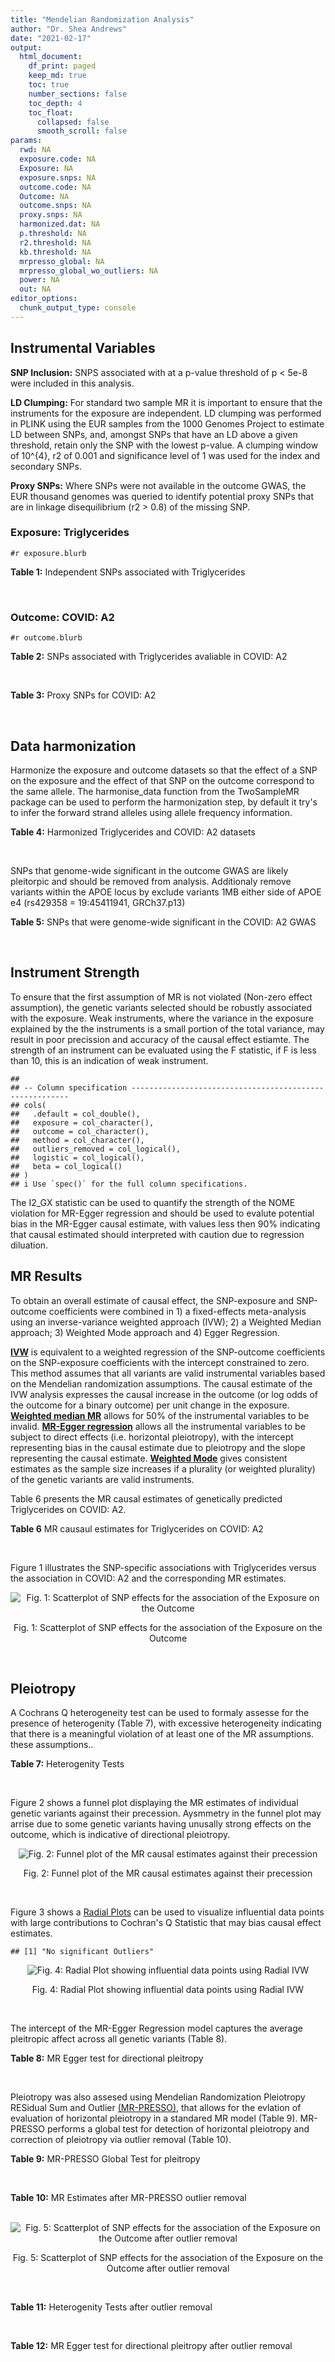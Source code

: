 ```yaml
---
title: "Mendelian Randomization Analysis"
author: "Dr. Shea Andrews"
date: "2021-02-17"
output:
  html_document:
    df_print: paged
    keep_md: true
    toc: true
    number_sections: false
    toc_depth: 4
    toc_float:
      collapsed: false
      smooth_scroll: false
params:
  rwd: NA
  exposure.code: NA
  Exposure: NA
  exposure.snps: NA
  outcome.code: NA
  Outcome: NA
  outcome.snps: NA
  proxy.snps: NA
  harmonized.dat: NA
  p.threshold: NA
  r2.threshold: NA
  kb.threshold: NA
  mrpresso_global: NA
  mrpresso_global_wo_outliers: NA
  power: NA
  out: NA
editor_options:
  chunk_output_type: console
---
```







## Instrumental Variables
**SNP Inclusion:** SNPS associated with at a p-value threshold of p < 5e-8 were included in this analysis.
<br>

**LD Clumping:** For standard two sample MR it is important to ensure that the instruments for the exposure are independent. LD clumping was performed in PLINK using the EUR samples from the 1000 Genomes Project to estimate LD between SNPs, and, amongst SNPs that have an LD above a given threshold, retain only the SNP with the lowest p-value. A clumping window of 10^{4}, r2 of 0.001 and significance level of 1 was used for the index and secondary SNPs.
<br>

**Proxy SNPs:** Where SNPs were not available in the outcome GWAS, the EUR thousand genomes was queried to identify potential proxy SNPs that are in linkage disequilibrium (r2 > 0.8) of the missing SNP.
<br>

### Exposure: Triglycerides
`#r exposure.blurb`
<br>

**Table 1:** Independent SNPs associated with Triglycerides
<div data-pagedtable="false">
  <script data-pagedtable-source type="application/json">
{"columns":[{"label":["SNP"],"name":[1],"type":["chr"],"align":["left"]},{"label":["CHROM"],"name":[2],"type":["dbl"],"align":["right"]},{"label":["POS"],"name":[3],"type":["dbl"],"align":["right"]},{"label":["REF"],"name":[4],"type":["chr"],"align":["left"]},{"label":["ALT"],"name":[5],"type":["chr"],"align":["left"]},{"label":["AF"],"name":[6],"type":["dbl"],"align":["right"]},{"label":["BETA"],"name":[7],"type":["dbl"],"align":["right"]},{"label":["SE"],"name":[8],"type":["dbl"],"align":["right"]},{"label":["Z"],"name":[9],"type":["dbl"],"align":["right"]},{"label":["P"],"name":[10],"type":["dbl"],"align":["right"]},{"label":["N"],"name":[11],"type":["dbl"],"align":["right"]},{"label":["TRAIT"],"name":[12],"type":["chr"],"align":["left"]}],"data":[{"1":"rs12748152","2":"1","3":"27138393","4":"C","5":"T","6":"0.0683714","7":"0.0372","8":"0.0059","9":"6.305085","10":"1.100e-09","11":"177761.5","12":"Triglycerides"},{"1":"rs17513135","2":"1","3":"40035686","4":"C","5":"T","6":"0.2500000","7":"0.0220","8":"0.0039","9":"5.641026","10":"1.633e-08","11":"174742.0","12":"Triglycerides"},{"1":"rs4587594","2":"1","3":"63133930","4":"G","5":"A","6":"0.3032340","7":"-0.0694","8":"0.0035","9":"-19.828600","10":"3.503e-82","11":"177772.0","12":"Triglycerides"},{"1":"rs1321257","2":"1","3":"230305312","4":"G","5":"A","6":"0.6400070","7":"-0.0402","8":"0.0034","9":"-11.823500","10":"5.986e-31","11":"177757.9","12":"Triglycerides"},{"1":"rs676210","2":"2","3":"21231524","4":"G","5":"A","6":"0.2314110","7":"-0.0733","8":"0.0039","9":"-18.794900","10":"3.284e-71","11":"177782.0","12":"Triglycerides"},{"1":"rs1260326","2":"2","3":"27730940","4":"T","5":"C","6":"0.6136610","7":"-0.1148","8":"0.0034","9":"-33.764700","10":"2.290e-239","11":"177765.0","12":"Triglycerides"},{"1":"rs13389219","2":"2","3":"165528876","4":"C","5":"T","6":"0.4034550","7":"-0.0271","8":"0.0034","9":"-7.970590","10":"2.598e-15","11":"177782.9","12":"Triglycerides"},{"1":"rs2972146","2":"2","3":"227100698","4":"G","5":"T","6":"0.6309740","7":"0.0281","8":"0.0034","9":"8.264706","10":"2.974e-15","11":"174703.9","12":"Triglycerides"},{"1":"rs10440120","2":"3","3":"12486964","4":"C","5":"A","6":"0.1655080","7":"-0.0306","8":"0.0044","9":"-6.954550","10":"5.343e-11","11":"174886.1","12":"Triglycerides"},{"1":"rs645040","2":"3","3":"135926622","4":"G","5":"T","6":"0.8208850","7":"0.0293","8":"0.0040","9":"7.325000","10":"1.830e-12","11":"177779.0","12":"Triglycerides"},{"1":"rs6831256","2":"4","3":"3473139","4":"A","5":"G","6":"0.3971880","7":"0.0258","8":"0.0035","9":"7.371429","10":"1.602e-12","11":"177494.9","12":"Triglycerides"},{"1":"rs442177","2":"4","3":"88030261","4":"G","5":"T","6":"0.5364790","7":"0.0309","8":"0.0033","9":"9.363636","10":"1.316e-18","11":"177798.0","12":"Triglycerides"},{"1":"rs9686661","2":"5","3":"55861786","4":"C","5":"T","6":"0.1487860","7":"0.0379","8":"0.0044","9":"8.613636","10":"2.541e-16","11":"177050.0","12":"Triglycerides"},{"1":"rs6882076","2":"5","3":"156390297","4":"T","5":"C","6":"0.6327160","7":"0.0286","8":"0.0035","9":"8.171429","10":"1.513e-15","11":"177778.0","12":"Triglycerides"},{"1":"rs2239520","2":"6","3":"31088922","4":"G","5":"A","6":"0.3906190","7":"-0.0236","8":"0.0037","9":"-6.378380","10":"4.144e-10","11":"151047.0","12":"Triglycerides"},{"1":"rs2247056","2":"6","3":"31265490","4":"T","5":"C","6":"0.7218780","7":"0.0378","8":"0.0039","9":"9.692308","10":"3.861e-21","11":"174062.0","12":"Triglycerides"},{"1":"rs998584","2":"6","3":"43757896","4":"C","5":"A","6":"0.4905450","7":"0.0293","8":"0.0037","9":"7.918919","10":"3.424e-15","11":"174573.0","12":"Triglycerides"},{"1":"rs719726","2":"6","3":"127414801","4":"C","5":"T","6":"0.5999630","7":"0.0199","8":"0.0035","9":"5.685714","10":"2.486e-08","11":"168319.0","12":"Triglycerides"},{"1":"rs634869","2":"6","3":"139831757","4":"T","5":"C","6":"0.5747460","7":"-0.0272","8":"0.0033","9":"-8.242420","10":"1.776e-14","11":"177755.0","12":"Triglycerides"},{"1":"rs2665357","2":"6","3":"160848167","4":"A","5":"C","6":"0.5193360","7":"0.0212","8":"0.0033","9":"6.424242","10":"8.327e-10","11":"172850.0","12":"Triglycerides"},{"1":"rs4719841","2":"7","3":"25997536","4":"A","5":"G","6":"0.4108890","7":"0.0232","8":"0.0034","9":"6.823529","10":"8.864e-11","11":"177774.9","12":"Triglycerides"},{"1":"rs11974409","2":"7","3":"72989390","4":"A","5":"G","6":"0.1816990","7":"-0.0899","8":"0.0042","9":"-21.404800","10":"1.360e-100","11":"177786.0","12":"Triglycerides"},{"1":"rs38855","2":"7","3":"116358044","4":"A","5":"G","6":"0.4712940","7":"-0.0187","8":"0.0033","9":"-5.666670","10":"2.109e-08","11":"177825.0","12":"Triglycerides"},{"1":"rs287621","2":"7","3":"130435181","4":"T","5":"C","6":"0.7140010","7":"-0.0222","8":"0.0037","9":"-6.000000","10":"7.671e-09","11":"177813.0","12":"Triglycerides"},{"1":"rs6995541","2":"8","3":"10671260","4":"A","5":"G","6":"0.2336240","7":"0.0265","8":"0.0037","9":"7.162162","10":"1.343e-12","11":"177486.0","12":"Triglycerides"},{"1":"rs12676857","2":"8","3":"18266572","4":"T","5":"C","6":"0.1436090","7":"0.0332","8":"0.0046","9":"7.217391","10":"7.291e-12","11":"177732.0","12":"Triglycerides"},{"1":"rs12678919","2":"8","3":"19844222","4":"A","5":"G","6":"0.0681239","7":"-0.1702","8":"0.0056","9":"-30.392900","10":"1.820e-199","11":"177749.9","12":"Triglycerides"},{"1":"rs4738684","2":"8","3":"59393273","4":"A","5":"G","6":"0.6075010","7":"-0.0205","8":"0.0035","9":"-5.857140","10":"8.819e-09","11":"177790.0","12":"Triglycerides"},{"1":"rs2954022","2":"8","3":"126482621","4":"C","5":"A","6":"0.5114630","7":"-0.0780","8":"0.0033","9":"-23.636400","10":"2.230e-113","11":"177750.0","12":"Triglycerides"},{"1":"rs1832007","2":"10","3":"5254847","4":"A","5":"G","6":"0.1247280","7":"-0.0327","8":"0.0047","9":"-6.957450","10":"1.718e-12","11":"177504.0","12":"Triglycerides"},{"1":"rs10761762","2":"10","3":"65184717","4":"T","5":"C","6":"0.4990900","7":"-0.0270","8":"0.0033","9":"-8.181820","10":"1.061e-17","11":"177823.0","12":"Triglycerides"},{"1":"rs2068888","2":"10","3":"94839642","4":"G","5":"A","6":"0.4735120","7":"-0.0241","8":"0.0034","9":"-7.088240","10":"1.682e-11","11":"177712.0","12":"Triglycerides"},{"1":"rs2250802","2":"10","3":"113921354","4":"G","5":"A","6":"0.7334790","7":"0.0230","8":"0.0037","9":"6.216216","10":"1.210e-10","11":"174733.9","12":"Triglycerides"},{"1":"rs10501321","2":"11","3":"47294626","4":"T","5":"C","6":"0.3212210","7":"-0.0216","8":"0.0035","9":"-6.171430","10":"1.412e-08","11":"177680.0","12":"Triglycerides"},{"1":"rs174535","2":"11","3":"61551356","4":"T","5":"C","6":"0.3609590","7":"0.0470","8":"0.0034","9":"13.823529","10":"1.733e-41","11":"177772.9","12":"Triglycerides"},{"1":"rs11820504","2":"11","3":"116529442","4":"T","5":"C","6":"0.1807930","7":"0.0604","8":"0.0044","9":"13.727273","10":"1.095e-39","11":"172813.0","12":"Triglycerides"},{"1":"rs10790162","2":"11","3":"116639104","4":"A","5":"G","6":"0.9306210","7":"-0.2305","8":"0.0065","9":"-35.461500","10":"1.100e-249","11":"177771.1","12":"Triglycerides"},{"1":"rs11613352","2":"12","3":"57792580","4":"C","5":"T","6":"0.2251730","7":"-0.0280","8":"0.0039","9":"-7.179490","10":"9.397e-14","11":"177799.0","12":"Triglycerides"},{"1":"rs11057408","2":"12","3":"124464836","4":"G","5":"T","6":"0.3253360","7":"-0.0258","8":"0.0035","9":"-7.371430","10":"2.049e-12","11":"174454.0","12":"Triglycerides"},{"1":"rs16948098","2":"15","3":"44219607","4":"G","5":"A","6":"0.0370102","7":"0.0800","8":"0.0089","9":"8.988764","10":"4.838e-17","11":"163328.2","12":"Triglycerides"},{"1":"rs2043085","2":"15","3":"58680954","4":"T","5":"C","6":"0.6610970","7":"-0.0327","8":"0.0034","9":"-9.617650","10":"7.809e-20","11":"176147.0","12":"Triglycerides"},{"1":"rs588136","2":"15","3":"58730498","4":"C","5":"T","6":"0.7867110","7":"-0.0495","8":"0.0041","9":"-12.073200","10":"3.365e-30","11":"176173.0","12":"Triglycerides"},{"1":"rs3198697","2":"16","3":"15129940","4":"C","5":"T","6":"0.3839030","7":"-0.0198","8":"0.0034","9":"-5.823530","10":"2.207e-08","11":"175934.1","12":"Triglycerides"},{"1":"rs749671","2":"16","3":"31088347","4":"G","5":"A","6":"0.3477070","7":"-0.0211","8":"0.0034","9":"-6.205880","10":"6.106e-10","11":"176205.1","12":"Triglycerides"},{"1":"rs1800775","2":"16","3":"56995236","4":"C","5":"A","6":"0.5121820","7":"-0.0396","8":"0.0035","9":"-11.314300","10":"1.332e-26","11":"172715.0","12":"Triglycerides"},{"1":"rs8077889","2":"17","3":"41878166","4":"A","5":"C","6":"0.1884530","7":"0.0252","8":"0.0042","9":"6.000000","10":"9.879e-09","11":"176194.0","12":"Triglycerides"},{"1":"rs7248104","2":"19","3":"7224431","4":"G","5":"A","6":"0.4124030","7":"-0.0222","8":"0.0034","9":"-6.529410","10":"5.045e-10","11":"176083.0","12":"Triglycerides"},{"1":"rs10401969","2":"19","3":"19407718","4":"T","5":"C","6":"0.0710134","7":"-0.1210","8":"0.0065","9":"-18.615400","10":"9.702e-70","11":"176172.7","12":"Triglycerides"},{"1":"rs731839","2":"19","3":"33899065","4":"G","5":"A","6":"0.6709000","7":"-0.0224","8":"0.0036","9":"-6.222220","10":"2.651e-09","11":"176161.1","12":"Triglycerides"},{"1":"rs439401","2":"19","3":"45414451","4":"T","5":"C","6":"0.6390100","7":"0.0659","8":"0.0038","9":"17.342105","10":"1.423e-66","11":"152584.0","12":"Triglycerides"},{"1":"rs3760627","2":"19","3":"45457180","4":"T","5":"C","6":"0.4941460","7":"0.0189","8":"0.0034","9":"5.558824","10":"5.293e-09","11":"176200.9","12":"Triglycerides"},{"1":"rs6029143","2":"20","3":"39118662","4":"C","5":"T","6":"0.0446137","7":"-0.0388","8":"0.0071","9":"-5.464790","10":"4.933e-08","11":"176256.9","12":"Triglycerides"},{"1":"rs4810479","2":"20","3":"44545048","4":"C","5":"T","6":"0.7471790","7":"-0.0474","8":"0.0038","9":"-12.473700","10":"2.067e-34","11":"176191.9","12":"Triglycerides"},{"1":"rs3761445","2":"22","3":"38595411","4":"G","5":"A","6":"0.6132420","7":"0.0232","8":"0.0034","9":"6.823529","10":"8.062e-12","11":"175846.1","12":"Triglycerides"}],"options":{"columns":{"min":{},"max":[10]},"rows":{"min":[10],"max":[10]},"pages":{}}}
  </script>
</div>
<br>

### Outcome: COVID: A2
`#r outcome.blurb`
<br>

**Table 2:** SNPs associated with Triglycerides avaliable in COVID: A2
<div data-pagedtable="false">
  <script data-pagedtable-source type="application/json">
{"columns":[{"label":["SNP"],"name":[1],"type":["chr"],"align":["left"]},{"label":["CHROM"],"name":[2],"type":["dbl"],"align":["right"]},{"label":["POS"],"name":[3],"type":["dbl"],"align":["right"]},{"label":["REF"],"name":[4],"type":["chr"],"align":["left"]},{"label":["ALT"],"name":[5],"type":["chr"],"align":["left"]},{"label":["AF"],"name":[6],"type":["dbl"],"align":["right"]},{"label":["BETA"],"name":[7],"type":["dbl"],"align":["right"]},{"label":["SE"],"name":[8],"type":["dbl"],"align":["right"]},{"label":["Z"],"name":[9],"type":["dbl"],"align":["right"]},{"label":["P"],"name":[10],"type":["dbl"],"align":["right"]},{"label":["N"],"name":[11],"type":["dbl"],"align":["right"]},{"label":["TRAIT"],"name":[12],"type":["chr"],"align":["left"]}],"data":[{"1":"rs12748152","2":"1","3":"27138393","4":"C","5":"T","6":"0.07753","7":"7.7597e-02","8":"0.046762","9":"1.6594029340","10":"0.097030","11":"1388342","12":"COVID_A2__EUR"},{"1":"rs17513135","2":"1","3":"40035686","4":"C","5":"T","6":"0.22760","7":"4.4605e-02","8":"0.029074","9":"1.5341886221","10":"0.125000","11":"1388342","12":"COVID_A2__EUR"},{"1":"rs4587594","2":"1","3":"63133930","4":"G","5":"A","6":"0.32200","7":"1.5672e-05","8":"0.026235","9":"0.0005973699","10":"0.999500","11":"1388342","12":"COVID_A2__EUR"},{"1":"rs1321257","2":"1","3":"230305312","4":"G","5":"A","6":"0.60140","7":"4.7186e-03","8":"0.024886","9":"0.1896086153","10":"0.849600","11":"1388342","12":"COVID_A2__EUR"},{"1":"rs676210","2":"2","3":"21231524","4":"G","5":"A","6":"0.22040","7":"-2.1444e-02","8":"0.029596","9":"-0.7245573726","10":"0.468700","11":"1387939","12":"COVID_A2__EUR"},{"1":"rs1260326","2":"2","3":"27730940","4":"T","5":"C","6":"0.59760","7":"2.8831e-02","8":"0.024977","9":"1.1543019578","10":"0.248400","11":"1387939","12":"COVID_A2__EUR"},{"1":"rs13389219","2":"2","3":"165528876","4":"C","5":"T","6":"0.38740","7":"-2.1400e-02","8":"0.024882","9":"-0.8600594807","10":"0.389800","11":"1388342","12":"COVID_A2__EUR"},{"1":"rs2972146","2":"2","3":"227100698","4":"G","5":"T","6":"0.64250","7":"3.0337e-02","8":"0.030972","9":"0.9794976107","10":"0.327300","11":"1378286","12":"COVID_A2__EUR"},{"1":"rs10440120","2":"3","3":"12486964","4":"C","5":"A","6":"0.16950","7":"7.9754e-02","8":"0.039990","9":"1.9943485871","10":"0.046120","11":"1378286","12":"COVID_A2__EUR"},{"1":"rs645040","2":"3","3":"135926622","4":"G","5":"T","6":"0.78630","7":"-8.3375e-03","8":"0.029596","9":"-0.2817103663","10":"0.778200","11":"1387939","12":"COVID_A2__EUR"},{"1":"rs6831256","2":"4","3":"3473139","4":"A","5":"G","6":"0.41500","7":"-3.5868e-02","8":"0.024608","9":"-1.4575747724","10":"0.145000","11":"1388342","12":"COVID_A2__EUR"},{"1":"rs442177","2":"4","3":"88030261","4":"G","5":"T","6":"0.58250","7":"5.4287e-02","8":"0.030356","9":"1.7883449730","10":"0.073730","11":"1378286","12":"COVID_A2__EUR"},{"1":"rs9686661","2":"5","3":"55861786","4":"C","5":"T","6":"0.18800","7":"-2.1686e-02","8":"0.030081","9":"-0.7209201822","10":"0.471000","11":"1388342","12":"COVID_A2__EUR"},{"1":"rs6882076","2":"5","3":"156390297","4":"T","5":"C","6":"0.63470","7":"-1.8698e-02","8":"0.025014","9":"-0.7475013992","10":"0.454700","11":"1388342","12":"COVID_A2__EUR"},{"1":"rs2239520","2":"6","3":"31088922","4":"G","5":"A","6":"0.39840","7":"-8.5098e-02","8":"0.030396","9":"-2.7996446901","10":"0.005116","11":"1378286","12":"COVID_A2__EUR"},{"1":"rs2247056","2":"6","3":"31265490","4":"T","5":"C","6":"0.74120","7":"-1.6730e-02","8":"0.029982","9":"-0.5580014675","10":"0.576800","11":"1388342","12":"COVID_A2__EUR"},{"1":"rs998584","2":"6","3":"43757896","4":"C","5":"A","6":"0.48200","7":"-8.5600e-03","8":"0.024378","9":"-0.3511362704","10":"0.725500","11":"1387939","12":"COVID_A2__EUR"},{"1":"rs719726","2":"6","3":"127414801","4":"C","5":"T","6":"0.56310","7":"-4.2581e-02","8":"0.030352","9":"-1.4029059041","10":"0.160600","11":"1377883","12":"COVID_A2__EUR"},{"1":"rs634869","2":"6","3":"139831757","4":"T","5":"C","6":"0.57540","7":"1.0279e-02","8":"0.024872","9":"0.4132759730","10":"0.679400","11":"1388342","12":"COVID_A2__EUR"},{"1":"rs2665357","2":"6","3":"160848167","4":"A","5":"C","6":"0.50730","7":"-3.0588e-02","8":"0.029854","9":"-1.0245863201","10":"0.305600","11":"1378286","12":"COVID_A2__EUR"},{"1":"rs4719841","2":"7","3":"25997536","4":"A","5":"G","6":"0.40500","7":"5.3417e-02","8":"0.024712","9":"2.1615814179","10":"0.030650","11":"1388342","12":"COVID_A2__EUR"},{"1":"rs11974409","2":"7","3":"72989390","4":"A","5":"G","6":"0.18640","7":"-5.8427e-02","8":"0.040025","9":"-1.4597626483","10":"0.144300","11":"1378286","12":"COVID_A2__EUR"},{"1":"rs38855","2":"7","3":"116358044","4":"A","5":"G","6":"0.46660","7":"-6.2548e-03","8":"0.029999","9":"-0.2085002833","10":"0.834800","11":"1377883","12":"COVID_A2__EUR"},{"1":"rs287621","2":"7","3":"130435181","4":"T","5":"C","6":"0.70730","7":"-2.0794e-02","8":"0.033701","9":"-0.6170143319","10":"0.537200","11":"1377883","12":"COVID_A2__EUR"},{"1":"rs6995541","2":"8","3":"10671260","4":"A","5":"G","6":"0.28020","7":"4.2320e-02","8":"0.033120","9":"1.2777777778","10":"0.201300","11":"1378286","12":"COVID_A2__EUR"},{"1":"rs12676857","2":"8","3":"18266572","4":"T","5":"C","6":"0.15290","7":"4.2004e-02","8":"0.034489","9":"1.2178955609","10":"0.223300","11":"1388342","12":"COVID_A2__EUR"},{"1":"rs12678919","2":"8","3":"19844222","4":"A","5":"G","6":"0.09614","7":"2.2107e-02","8":"0.039471","9":"0.5600820856","10":"0.575400","11":"1388342","12":"COVID_A2__EUR"},{"1":"rs4738684","2":"8","3":"59393273","4":"A","5":"G","6":"0.65690","7":"-3.3289e-02","8":"0.031665","9":"-1.0512869098","10":"0.293100","11":"1139575","12":"COVID_A2__EUR"},{"1":"rs2954022","2":"8","3":"126482621","4":"C","5":"A","6":"0.46120","7":"2.5258e-03","8":"0.030114","9":"0.0838746098","10":"0.933200","11":"1378286","12":"COVID_A2__EUR"},{"1":"rs1832007","2":"10","3":"5254847","4":"A","5":"G","6":"0.14790","7":"5.8352e-02","8":"0.034266","9":"1.7029125080","10":"0.088580","11":"1388342","12":"COVID_A2__EUR"},{"1":"rs10761762","2":"10","3":"65184717","4":"T","5":"C","6":"0.47830","7":"-4.3742e-02","8":"0.024400","9":"-1.7927049180","10":"0.073020","11":"1388342","12":"COVID_A2__EUR"},{"1":"rs2068888","2":"10","3":"94839642","4":"G","5":"A","6":"0.45690","7":"-4.9110e-02","8":"0.024607","9":"-1.9957735604","10":"0.045960","11":"1388342","12":"COVID_A2__EUR"},{"1":"rs2250802","2":"10","3":"113921354","4":"G","5":"A","6":"0.69880","7":"-4.2692e-02","8":"0.027069","9":"-1.5771546788","10":"0.114800","11":"1385990","12":"COVID_A2__EUR"},{"1":"rs10501321","2":"11","3":"47294626","4":"T","5":"C","6":"0.32880","7":"1.2980e-03","8":"0.026992","9":"0.0480883225","10":"0.961600","11":"1388342","12":"COVID_A2__EUR"},{"1":"rs174535","2":"11","3":"61551356","4":"T","5":"C","6":"0.35130","7":"3.0537e-02","8":"0.026350","9":"1.1588994307","10":"0.246500","11":"1387939","12":"COVID_A2__EUR"},{"1":"rs11820504","2":"11","3":"116529442","4":"T","5":"C","6":"0.19990","7":"-2.2053e-02","8":"0.031795","9":"-0.6935996226","10":"0.487900","11":"1388342","12":"COVID_A2__EUR"},{"1":"rs10790162","2":"11","3":"116639104","4":"A","5":"G","6":"0.92700","7":"-4.2244e-03","8":"0.046176","9":"-0.0914847540","10":"0.927100","11":"1388342","12":"COVID_A2__EUR"},{"1":"rs11613352","2":"12","3":"57792580","4":"C","5":"T","6":"0.23060","7":"2.0603e-02","8":"0.030257","9":"0.6809333377","10":"0.495900","11":"1387939","12":"COVID_A2__EUR"},{"1":"rs11057408","2":"12","3":"124464836","4":"G","5":"T","6":"0.33560","7":"-4.0519e-03","8":"0.025388","9":"-0.1595990232","10":"0.873200","11":"1388342","12":"COVID_A2__EUR"},{"1":"rs16948098","2":"15","3":"44219607","4":"G","5":"A","6":"0.03953","7":"-3.0217e-02","8":"0.054634","9":"-0.5530804993","10":"0.580200","11":"1388342","12":"COVID_A2__EUR"},{"1":"rs2043085","2":"15","3":"58680954","4":"T","5":"C","6":"0.61190","7":"3.5886e-02","8":"0.031383","9":"1.1434853265","10":"0.252800","11":"1378286","12":"COVID_A2__EUR"},{"1":"rs588136","2":"15","3":"58730498","4":"C","5":"T","6":"0.78590","7":"-8.3922e-03","8":"0.029952","9":"-0.2801883013","10":"0.779300","11":"1388342","12":"COVID_A2__EUR"},{"1":"rs3198697","2":"16","3":"15129940","4":"C","5":"T","6":"0.40830","7":"1.1732e-02","8":"0.024806","9":"0.4729500927","10":"0.636300","11":"1388342","12":"COVID_A2__EUR"},{"1":"rs749671","2":"16","3":"31088347","4":"G","5":"A","6":"0.38050","7":"-1.4744e-03","8":"0.025493","9":"-0.0578354843","10":"0.953900","11":"1385990","12":"COVID_A2__EUR"},{"1":"rs1800775","2":"16","3":"56995236","4":"C","5":"A","6":"0.48940","7":"3.6862e-02","8":"0.024411","9":"1.5100569415","10":"0.131000","11":"1388342","12":"COVID_A2__EUR"},{"1":"rs8077889","2":"17","3":"41878166","4":"A","5":"C","6":"0.21590","7":"6.5899e-03","8":"0.029413","9":"0.2240471900","10":"0.822700","11":"1388342","12":"COVID_A2__EUR"},{"1":"rs7248104","2":"19","3":"7224431","4":"G","5":"A","6":"0.41760","7":"1.7934e-02","8":"0.024690","9":"0.7263669502","10":"0.467600","11":"1388342","12":"COVID_A2__EUR"},{"1":"rs10401969","2":"19","3":"19407718","4":"T","5":"C","6":"0.07373","7":"9.1963e-03","8":"0.046878","9":"0.1961751781","10":"0.844500","11":"1388342","12":"COVID_A2__EUR"},{"1":"rs731839","2":"19","3":"33899065","4":"G","5":"A","6":"0.66090","7":"4.7117e-02","8":"0.031047","9":"1.5176023448","10":"0.129100","11":"1377883","12":"COVID_A2__EUR"},{"1":"rs439401","2":"19","3":"45414451","4":"T","5":"C","6":"0.64490","7":"-3.9662e-04","8":"0.025340","9":"-0.0156519337","10":"0.987500","11":"1388342","12":"COVID_A2__EUR"},{"1":"rs3760627","2":"19","3":"45457180","4":"T","5":"C","6":"0.45750","7":"-3.7195e-03","8":"0.029974","9":"-0.1240908788","10":"0.901200","11":"1378286","12":"COVID_A2__EUR"},{"1":"rs6029143","2":"20","3":"39118662","4":"C","5":"T","6":"0.06530","7":"3.5468e-02","8":"0.048241","9":"0.7352252234","10":"0.462200","11":"1388342","12":"COVID_A2__EUR"},{"1":"rs4810479","2":"20","3":"44545048","4":"C","5":"T","6":"0.74700","7":"-6.3043e-02","8":"0.027777","9":"-2.2696115491","10":"0.023230","11":"1388342","12":"COVID_A2__EUR"},{"1":"rs3761445","2":"22","3":"38595411","4":"G","5":"A","6":"0.59380","7":"1.7371e-02","8":"0.026056","9":"0.6666794596","10":"0.505000","11":"1388342","12":"COVID_A2__EUR"}],"options":{"columns":{"min":{},"max":[10]},"rows":{"min":[10],"max":[10]},"pages":{}}}
  </script>
</div>
<br>

**Table 3:** Proxy SNPs for COVID: A2
<div data-pagedtable="false">
  <script data-pagedtable-source type="application/json">
{"columns":[{"label":["proxy.outcome"],"name":[1],"type":["lgl"],"align":["right"]},{"label":["target_snp"],"name":[2],"type":["lgl"],"align":["right"]},{"label":["proxy_snp"],"name":[3],"type":["lgl"],"align":["right"]},{"label":["ld.r2"],"name":[4],"type":["lgl"],"align":["right"]},{"label":["Dprime"],"name":[5],"type":["lgl"],"align":["right"]},{"label":["ref.proxy"],"name":[6],"type":["lgl"],"align":["right"]},{"label":["alt.proxy"],"name":[7],"type":["lgl"],"align":["right"]},{"label":["CHROM"],"name":[8],"type":["lgl"],"align":["right"]},{"label":["POS"],"name":[9],"type":["lgl"],"align":["right"]},{"label":["ALT.proxy"],"name":[10],"type":["lgl"],"align":["right"]},{"label":["REF.proxy"],"name":[11],"type":["lgl"],"align":["right"]},{"label":["AF"],"name":[12],"type":["lgl"],"align":["right"]},{"label":["BETA"],"name":[13],"type":["lgl"],"align":["right"]},{"label":["SE"],"name":[14],"type":["lgl"],"align":["right"]},{"label":["P"],"name":[15],"type":["lgl"],"align":["right"]},{"label":["N"],"name":[16],"type":["lgl"],"align":["right"]},{"label":["ref"],"name":[17],"type":["lgl"],"align":["right"]},{"label":["alt"],"name":[18],"type":["lgl"],"align":["right"]},{"label":["ALT"],"name":[19],"type":["lgl"],"align":["right"]},{"label":["REF"],"name":[20],"type":["lgl"],"align":["right"]},{"label":["PHASE"],"name":[21],"type":["lgl"],"align":["right"]}],"data":[{"1":"NA","2":"NA","3":"NA","4":"NA","5":"NA","6":"NA","7":"NA","8":"NA","9":"NA","10":"NA","11":"NA","12":"NA","13":"NA","14":"NA","15":"NA","16":"NA","17":"NA","18":"NA","19":"NA","20":"NA","21":"NA"}],"options":{"columns":{"min":{},"max":[10]},"rows":{"min":[10],"max":[10]},"pages":{}}}
  </script>
</div>
<br>

## Data harmonization
Harmonize the exposure and outcome datasets so that the effect of a SNP on the exposure and the effect of that SNP on the outcome correspond to the same allele. The harmonise_data function from the TwoSampleMR package can be used to perform the harmonization step, by default it try's to infer the forward strand alleles using allele frequency information.
<br>

**Table 4:** Harmonized Triglycerides and COVID: A2 datasets
<div data-pagedtable="false">
  <script data-pagedtable-source type="application/json">
{"columns":[{"label":["SNP"],"name":[1],"type":["chr"],"align":["left"]},{"label":["effect_allele.exposure"],"name":[2],"type":["chr"],"align":["left"]},{"label":["other_allele.exposure"],"name":[3],"type":["chr"],"align":["left"]},{"label":["effect_allele.outcome"],"name":[4],"type":["chr"],"align":["left"]},{"label":["other_allele.outcome"],"name":[5],"type":["chr"],"align":["left"]},{"label":["beta.exposure"],"name":[6],"type":["dbl"],"align":["right"]},{"label":["beta.outcome"],"name":[7],"type":["dbl"],"align":["right"]},{"label":["eaf.exposure"],"name":[8],"type":["dbl"],"align":["right"]},{"label":["eaf.outcome"],"name":[9],"type":["dbl"],"align":["right"]},{"label":["remove"],"name":[10],"type":["lgl"],"align":["right"]},{"label":["palindromic"],"name":[11],"type":["lgl"],"align":["right"]},{"label":["ambiguous"],"name":[12],"type":["lgl"],"align":["right"]},{"label":["id.outcome"],"name":[13],"type":["chr"],"align":["left"]},{"label":["chr.outcome"],"name":[14],"type":["dbl"],"align":["right"]},{"label":["pos.outcome"],"name":[15],"type":["dbl"],"align":["right"]},{"label":["se.outcome"],"name":[16],"type":["dbl"],"align":["right"]},{"label":["z.outcome"],"name":[17],"type":["dbl"],"align":["right"]},{"label":["pval.outcome"],"name":[18],"type":["dbl"],"align":["right"]},{"label":["samplesize.outcome"],"name":[19],"type":["dbl"],"align":["right"]},{"label":["outcome"],"name":[20],"type":["chr"],"align":["left"]},{"label":["mr_keep.outcome"],"name":[21],"type":["lgl"],"align":["right"]},{"label":["pval_origin.outcome"],"name":[22],"type":["chr"],"align":["left"]},{"label":["chr.exposure"],"name":[23],"type":["dbl"],"align":["right"]},{"label":["pos.exposure"],"name":[24],"type":["dbl"],"align":["right"]},{"label":["se.exposure"],"name":[25],"type":["dbl"],"align":["right"]},{"label":["z.exposure"],"name":[26],"type":["dbl"],"align":["right"]},{"label":["pval.exposure"],"name":[27],"type":["dbl"],"align":["right"]},{"label":["samplesize.exposure"],"name":[28],"type":["dbl"],"align":["right"]},{"label":["exposure"],"name":[29],"type":["chr"],"align":["left"]},{"label":["mr_keep.exposure"],"name":[30],"type":["lgl"],"align":["right"]},{"label":["pval_origin.exposure"],"name":[31],"type":["chr"],"align":["left"]},{"label":["id.exposure"],"name":[32],"type":["chr"],"align":["left"]},{"label":["action"],"name":[33],"type":["dbl"],"align":["right"]},{"label":["mr_keep"],"name":[34],"type":["lgl"],"align":["right"]},{"label":["pt"],"name":[35],"type":["dbl"],"align":["right"]},{"label":["pleitropy_keep"],"name":[36],"type":["lgl"],"align":["right"]},{"label":["mrpresso_RSSobs"],"name":[37],"type":["lgl"],"align":["right"]},{"label":["mrpresso_pval"],"name":[38],"type":["lgl"],"align":["right"]},{"label":["mrpresso_keep"],"name":[39],"type":["lgl"],"align":["right"]}],"data":[{"1":"rs10401969","2":"C","3":"T","4":"C","5":"T","6":"-0.1210","7":"9.1963e-03","8":"0.0710134","9":"0.07373","10":"FALSE","11":"FALSE","12":"FALSE","13":"4GggtB","14":"19","15":"19407718","16":"0.046878","17":"0.1961751781","18":"0.844500","19":"1388342","20":"covidhgi2020A2v5alleur","21":"TRUE","22":"reported","23":"19","24":"19407718","25":"0.0065","26":"-18.615400","27":"9.702e-70","28":"176172.7","29":"Willer2013tg","30":"TRUE","31":"reported","32":"39NIhx","33":"2","34":"TRUE","35":"5e-08","36":"TRUE","37":"NA","38":"NA","39":"TRUE"},{"1":"rs10440120","2":"A","3":"C","4":"A","5":"C","6":"-0.0306","7":"7.9754e-02","8":"0.1655080","9":"0.16950","10":"FALSE","11":"FALSE","12":"FALSE","13":"4GggtB","14":"3","15":"12486964","16":"0.039990","17":"1.9943485871","18":"0.046120","19":"1378286","20":"covidhgi2020A2v5alleur","21":"TRUE","22":"reported","23":"3","24":"12486964","25":"0.0044","26":"-6.954550","27":"5.343e-11","28":"174886.1","29":"Willer2013tg","30":"TRUE","31":"reported","32":"39NIhx","33":"2","34":"TRUE","35":"5e-08","36":"TRUE","37":"NA","38":"NA","39":"TRUE"},{"1":"rs10501321","2":"C","3":"T","4":"C","5":"T","6":"-0.0216","7":"1.2980e-03","8":"0.3212210","9":"0.32880","10":"FALSE","11":"FALSE","12":"FALSE","13":"4GggtB","14":"11","15":"47294626","16":"0.026992","17":"0.0480883225","18":"0.961600","19":"1388342","20":"covidhgi2020A2v5alleur","21":"TRUE","22":"reported","23":"11","24":"47294626","25":"0.0035","26":"-6.171430","27":"1.412e-08","28":"177680.0","29":"Willer2013tg","30":"TRUE","31":"reported","32":"39NIhx","33":"2","34":"TRUE","35":"5e-08","36":"TRUE","37":"NA","38":"NA","39":"TRUE"},{"1":"rs10761762","2":"C","3":"T","4":"C","5":"T","6":"-0.0270","7":"-4.3742e-02","8":"0.4990900","9":"0.47830","10":"FALSE","11":"FALSE","12":"FALSE","13":"4GggtB","14":"10","15":"65184717","16":"0.024400","17":"-1.7927049180","18":"0.073020","19":"1388342","20":"covidhgi2020A2v5alleur","21":"TRUE","22":"reported","23":"10","24":"65184717","25":"0.0033","26":"-8.181820","27":"1.061e-17","28":"177823.0","29":"Willer2013tg","30":"TRUE","31":"reported","32":"39NIhx","33":"2","34":"TRUE","35":"5e-08","36":"TRUE","37":"NA","38":"NA","39":"TRUE"},{"1":"rs10790162","2":"G","3":"A","4":"G","5":"A","6":"-0.2305","7":"-4.2244e-03","8":"0.9306210","9":"0.92700","10":"FALSE","11":"FALSE","12":"FALSE","13":"4GggtB","14":"11","15":"116639104","16":"0.046176","17":"-0.0914847540","18":"0.927100","19":"1388342","20":"covidhgi2020A2v5alleur","21":"TRUE","22":"reported","23":"11","24":"116639104","25":"0.0065","26":"-35.461500","27":"1.000e-200","28":"177771.1","29":"Willer2013tg","30":"TRUE","31":"reported","32":"39NIhx","33":"2","34":"TRUE","35":"5e-08","36":"TRUE","37":"NA","38":"NA","39":"TRUE"},{"1":"rs11057408","2":"T","3":"G","4":"T","5":"G","6":"-0.0258","7":"-4.0519e-03","8":"0.3253360","9":"0.33560","10":"FALSE","11":"FALSE","12":"FALSE","13":"4GggtB","14":"12","15":"124464836","16":"0.025388","17":"-0.1595990232","18":"0.873200","19":"1388342","20":"covidhgi2020A2v5alleur","21":"TRUE","22":"reported","23":"12","24":"124464836","25":"0.0035","26":"-7.371430","27":"2.049e-12","28":"174454.0","29":"Willer2013tg","30":"TRUE","31":"reported","32":"39NIhx","33":"2","34":"TRUE","35":"5e-08","36":"TRUE","37":"NA","38":"NA","39":"TRUE"},{"1":"rs11613352","2":"T","3":"C","4":"T","5":"C","6":"-0.0280","7":"2.0603e-02","8":"0.2251730","9":"0.23060","10":"FALSE","11":"FALSE","12":"FALSE","13":"4GggtB","14":"12","15":"57792580","16":"0.030257","17":"0.6809333377","18":"0.495900","19":"1387939","20":"covidhgi2020A2v5alleur","21":"TRUE","22":"reported","23":"12","24":"57792580","25":"0.0039","26":"-7.179490","27":"9.397e-14","28":"177799.0","29":"Willer2013tg","30":"TRUE","31":"reported","32":"39NIhx","33":"2","34":"TRUE","35":"5e-08","36":"TRUE","37":"NA","38":"NA","39":"TRUE"},{"1":"rs11820504","2":"C","3":"T","4":"C","5":"T","6":"0.0604","7":"-2.2053e-02","8":"0.1807930","9":"0.19990","10":"FALSE","11":"FALSE","12":"FALSE","13":"4GggtB","14":"11","15":"116529442","16":"0.031795","17":"-0.6935996226","18":"0.487900","19":"1388342","20":"covidhgi2020A2v5alleur","21":"TRUE","22":"reported","23":"11","24":"116529442","25":"0.0044","26":"13.727273","27":"1.095e-39","28":"172813.0","29":"Willer2013tg","30":"TRUE","31":"reported","32":"39NIhx","33":"2","34":"TRUE","35":"5e-08","36":"TRUE","37":"NA","38":"NA","39":"TRUE"},{"1":"rs11974409","2":"G","3":"A","4":"G","5":"A","6":"-0.0899","7":"-5.8427e-02","8":"0.1816990","9":"0.18640","10":"FALSE","11":"FALSE","12":"FALSE","13":"4GggtB","14":"7","15":"72989390","16":"0.040025","17":"-1.4597626483","18":"0.144300","19":"1378286","20":"covidhgi2020A2v5alleur","21":"TRUE","22":"reported","23":"7","24":"72989390","25":"0.0042","26":"-21.404800","27":"1.360e-100","28":"177786.0","29":"Willer2013tg","30":"TRUE","31":"reported","32":"39NIhx","33":"2","34":"TRUE","35":"5e-08","36":"TRUE","37":"NA","38":"NA","39":"TRUE"},{"1":"rs1260326","2":"C","3":"T","4":"C","5":"T","6":"-0.1148","7":"2.8831e-02","8":"0.6136610","9":"0.59760","10":"FALSE","11":"FALSE","12":"FALSE","13":"4GggtB","14":"2","15":"27730940","16":"0.024977","17":"1.1543019578","18":"0.248400","19":"1387939","20":"covidhgi2020A2v5alleur","21":"TRUE","22":"reported","23":"2","24":"27730940","25":"0.0034","26":"-33.764700","27":"1.000e-200","28":"177765.0","29":"Willer2013tg","30":"TRUE","31":"reported","32":"39NIhx","33":"2","34":"TRUE","35":"5e-08","36":"TRUE","37":"NA","38":"NA","39":"TRUE"},{"1":"rs12676857","2":"C","3":"T","4":"C","5":"T","6":"0.0332","7":"4.2004e-02","8":"0.1436090","9":"0.15290","10":"FALSE","11":"FALSE","12":"FALSE","13":"4GggtB","14":"8","15":"18266572","16":"0.034489","17":"1.2178955609","18":"0.223300","19":"1388342","20":"covidhgi2020A2v5alleur","21":"TRUE","22":"reported","23":"8","24":"18266572","25":"0.0046","26":"7.217391","27":"7.291e-12","28":"177732.0","29":"Willer2013tg","30":"TRUE","31":"reported","32":"39NIhx","33":"2","34":"TRUE","35":"5e-08","36":"TRUE","37":"NA","38":"NA","39":"TRUE"},{"1":"rs12678919","2":"G","3":"A","4":"G","5":"A","6":"-0.1702","7":"2.2107e-02","8":"0.0681239","9":"0.09614","10":"FALSE","11":"FALSE","12":"FALSE","13":"4GggtB","14":"8","15":"19844222","16":"0.039471","17":"0.5600820856","18":"0.575400","19":"1388342","20":"covidhgi2020A2v5alleur","21":"TRUE","22":"reported","23":"8","24":"19844222","25":"0.0056","26":"-30.392900","27":"1.820e-199","28":"177749.9","29":"Willer2013tg","30":"TRUE","31":"reported","32":"39NIhx","33":"2","34":"TRUE","35":"5e-08","36":"TRUE","37":"NA","38":"NA","39":"TRUE"},{"1":"rs12748152","2":"T","3":"C","4":"T","5":"C","6":"0.0372","7":"7.7597e-02","8":"0.0683714","9":"0.07753","10":"FALSE","11":"FALSE","12":"FALSE","13":"4GggtB","14":"1","15":"27138393","16":"0.046762","17":"1.6594029340","18":"0.097030","19":"1388342","20":"covidhgi2020A2v5alleur","21":"TRUE","22":"reported","23":"1","24":"27138393","25":"0.0059","26":"6.305085","27":"1.100e-09","28":"177761.5","29":"Willer2013tg","30":"TRUE","31":"reported","32":"39NIhx","33":"2","34":"TRUE","35":"5e-08","36":"TRUE","37":"NA","38":"NA","39":"TRUE"},{"1":"rs1321257","2":"A","3":"G","4":"A","5":"G","6":"-0.0402","7":"4.7186e-03","8":"0.6400070","9":"0.60140","10":"FALSE","11":"FALSE","12":"FALSE","13":"4GggtB","14":"1","15":"230305312","16":"0.024886","17":"0.1896086153","18":"0.849600","19":"1388342","20":"covidhgi2020A2v5alleur","21":"TRUE","22":"reported","23":"1","24":"230305312","25":"0.0034","26":"-11.823500","27":"5.986e-31","28":"177757.9","29":"Willer2013tg","30":"TRUE","31":"reported","32":"39NIhx","33":"2","34":"TRUE","35":"5e-08","36":"TRUE","37":"NA","38":"NA","39":"TRUE"},{"1":"rs13389219","2":"T","3":"C","4":"T","5":"C","6":"-0.0271","7":"-2.1400e-02","8":"0.4034550","9":"0.38740","10":"FALSE","11":"FALSE","12":"FALSE","13":"4GggtB","14":"2","15":"165528876","16":"0.024882","17":"-0.8600594807","18":"0.389800","19":"1388342","20":"covidhgi2020A2v5alleur","21":"TRUE","22":"reported","23":"2","24":"165528876","25":"0.0034","26":"-7.970590","27":"2.598e-15","28":"177782.9","29":"Willer2013tg","30":"TRUE","31":"reported","32":"39NIhx","33":"2","34":"TRUE","35":"5e-08","36":"TRUE","37":"NA","38":"NA","39":"TRUE"},{"1":"rs16948098","2":"A","3":"G","4":"A","5":"G","6":"0.0800","7":"-3.0217e-02","8":"0.0370102","9":"0.03953","10":"FALSE","11":"FALSE","12":"FALSE","13":"4GggtB","14":"15","15":"44219607","16":"0.054634","17":"-0.5530804993","18":"0.580200","19":"1388342","20":"covidhgi2020A2v5alleur","21":"TRUE","22":"reported","23":"15","24":"44219607","25":"0.0089","26":"8.988764","27":"4.838e-17","28":"163328.2","29":"Willer2013tg","30":"TRUE","31":"reported","32":"39NIhx","33":"2","34":"TRUE","35":"5e-08","36":"TRUE","37":"NA","38":"NA","39":"TRUE"},{"1":"rs174535","2":"C","3":"T","4":"C","5":"T","6":"0.0470","7":"3.0537e-02","8":"0.3609590","9":"0.35130","10":"FALSE","11":"FALSE","12":"FALSE","13":"4GggtB","14":"11","15":"61551356","16":"0.026350","17":"1.1588994307","18":"0.246500","19":"1387939","20":"covidhgi2020A2v5alleur","21":"TRUE","22":"reported","23":"11","24":"61551356","25":"0.0034","26":"13.823529","27":"1.733e-41","28":"177772.9","29":"Willer2013tg","30":"TRUE","31":"reported","32":"39NIhx","33":"2","34":"TRUE","35":"5e-08","36":"TRUE","37":"NA","38":"NA","39":"TRUE"},{"1":"rs17513135","2":"T","3":"C","4":"T","5":"C","6":"0.0220","7":"4.4605e-02","8":"0.2500000","9":"0.22760","10":"FALSE","11":"FALSE","12":"FALSE","13":"4GggtB","14":"1","15":"40035686","16":"0.029074","17":"1.5341886221","18":"0.125000","19":"1388342","20":"covidhgi2020A2v5alleur","21":"TRUE","22":"reported","23":"1","24":"40035686","25":"0.0039","26":"5.641026","27":"1.633e-08","28":"174742.0","29":"Willer2013tg","30":"TRUE","31":"reported","32":"39NIhx","33":"2","34":"TRUE","35":"5e-08","36":"TRUE","37":"NA","38":"NA","39":"TRUE"},{"1":"rs1800775","2":"A","3":"C","4":"A","5":"C","6":"-0.0396","7":"3.6862e-02","8":"0.5121820","9":"0.48940","10":"FALSE","11":"FALSE","12":"FALSE","13":"4GggtB","14":"16","15":"56995236","16":"0.024411","17":"1.5100569415","18":"0.131000","19":"1388342","20":"covidhgi2020A2v5alleur","21":"TRUE","22":"reported","23":"16","24":"56995236","25":"0.0035","26":"-11.314300","27":"1.332e-26","28":"172715.0","29":"Willer2013tg","30":"TRUE","31":"reported","32":"39NIhx","33":"2","34":"TRUE","35":"5e-08","36":"TRUE","37":"NA","38":"NA","39":"TRUE"},{"1":"rs1832007","2":"G","3":"A","4":"G","5":"A","6":"-0.0327","7":"5.8352e-02","8":"0.1247280","9":"0.14790","10":"FALSE","11":"FALSE","12":"FALSE","13":"4GggtB","14":"10","15":"5254847","16":"0.034266","17":"1.7029125080","18":"0.088580","19":"1388342","20":"covidhgi2020A2v5alleur","21":"TRUE","22":"reported","23":"10","24":"5254847","25":"0.0047","26":"-6.957450","27":"1.718e-12","28":"177504.0","29":"Willer2013tg","30":"TRUE","31":"reported","32":"39NIhx","33":"2","34":"TRUE","35":"5e-08","36":"TRUE","37":"NA","38":"NA","39":"TRUE"},{"1":"rs2043085","2":"C","3":"T","4":"C","5":"T","6":"-0.0327","7":"3.5886e-02","8":"0.6610970","9":"0.61190","10":"FALSE","11":"FALSE","12":"FALSE","13":"4GggtB","14":"15","15":"58680954","16":"0.031383","17":"1.1434853265","18":"0.252800","19":"1378286","20":"covidhgi2020A2v5alleur","21":"TRUE","22":"reported","23":"15","24":"58680954","25":"0.0034","26":"-9.617650","27":"7.809e-20","28":"176147.0","29":"Willer2013tg","30":"TRUE","31":"reported","32":"39NIhx","33":"2","34":"TRUE","35":"5e-08","36":"TRUE","37":"NA","38":"NA","39":"TRUE"},{"1":"rs2068888","2":"A","3":"G","4":"A","5":"G","6":"-0.0241","7":"-4.9110e-02","8":"0.4735120","9":"0.45690","10":"FALSE","11":"FALSE","12":"FALSE","13":"4GggtB","14":"10","15":"94839642","16":"0.024607","17":"-1.9957735604","18":"0.045960","19":"1388342","20":"covidhgi2020A2v5alleur","21":"TRUE","22":"reported","23":"10","24":"94839642","25":"0.0034","26":"-7.088240","27":"1.682e-11","28":"177712.0","29":"Willer2013tg","30":"TRUE","31":"reported","32":"39NIhx","33":"2","34":"TRUE","35":"5e-08","36":"TRUE","37":"NA","38":"NA","39":"TRUE"},{"1":"rs2239520","2":"A","3":"G","4":"A","5":"G","6":"-0.0236","7":"-8.5098e-02","8":"0.3906190","9":"0.39840","10":"FALSE","11":"FALSE","12":"FALSE","13":"4GggtB","14":"6","15":"31088922","16":"0.030396","17":"-2.7996446901","18":"0.005116","19":"1378286","20":"covidhgi2020A2v5alleur","21":"TRUE","22":"reported","23":"6","24":"31088922","25":"0.0037","26":"-6.378380","27":"4.144e-10","28":"151047.0","29":"Willer2013tg","30":"TRUE","31":"reported","32":"39NIhx","33":"2","34":"TRUE","35":"5e-08","36":"TRUE","37":"NA","38":"NA","39":"TRUE"},{"1":"rs2247056","2":"C","3":"T","4":"C","5":"T","6":"0.0378","7":"-1.6730e-02","8":"0.7218780","9":"0.74120","10":"FALSE","11":"FALSE","12":"FALSE","13":"4GggtB","14":"6","15":"31265490","16":"0.029982","17":"-0.5580014675","18":"0.576800","19":"1388342","20":"covidhgi2020A2v5alleur","21":"TRUE","22":"reported","23":"6","24":"31265490","25":"0.0039","26":"9.692308","27":"3.861e-21","28":"174062.0","29":"Willer2013tg","30":"TRUE","31":"reported","32":"39NIhx","33":"2","34":"TRUE","35":"5e-08","36":"TRUE","37":"NA","38":"NA","39":"TRUE"},{"1":"rs2250802","2":"A","3":"G","4":"A","5":"G","6":"0.0230","7":"-4.2692e-02","8":"0.7334790","9":"0.69880","10":"FALSE","11":"FALSE","12":"FALSE","13":"4GggtB","14":"10","15":"113921354","16":"0.027069","17":"-1.5771546788","18":"0.114800","19":"1385990","20":"covidhgi2020A2v5alleur","21":"TRUE","22":"reported","23":"10","24":"113921354","25":"0.0037","26":"6.216216","27":"1.210e-10","28":"174733.9","29":"Willer2013tg","30":"TRUE","31":"reported","32":"39NIhx","33":"2","34":"TRUE","35":"5e-08","36":"TRUE","37":"NA","38":"NA","39":"TRUE"},{"1":"rs2665357","2":"C","3":"A","4":"C","5":"A","6":"0.0212","7":"-3.0588e-02","8":"0.5193360","9":"0.50730","10":"FALSE","11":"FALSE","12":"FALSE","13":"4GggtB","14":"6","15":"160848167","16":"0.029854","17":"-1.0245863201","18":"0.305600","19":"1378286","20":"covidhgi2020A2v5alleur","21":"TRUE","22":"reported","23":"6","24":"160848167","25":"0.0033","26":"6.424242","27":"8.327e-10","28":"172850.0","29":"Willer2013tg","30":"TRUE","31":"reported","32":"39NIhx","33":"2","34":"TRUE","35":"5e-08","36":"TRUE","37":"NA","38":"NA","39":"TRUE"},{"1":"rs287621","2":"C","3":"T","4":"C","5":"T","6":"-0.0222","7":"-2.0794e-02","8":"0.7140010","9":"0.70730","10":"FALSE","11":"FALSE","12":"FALSE","13":"4GggtB","14":"7","15":"130435181","16":"0.033701","17":"-0.6170143319","18":"0.537200","19":"1377883","20":"covidhgi2020A2v5alleur","21":"TRUE","22":"reported","23":"7","24":"130435181","25":"0.0037","26":"-6.000000","27":"7.671e-09","28":"177813.0","29":"Willer2013tg","30":"TRUE","31":"reported","32":"39NIhx","33":"2","34":"TRUE","35":"5e-08","36":"TRUE","37":"NA","38":"NA","39":"TRUE"},{"1":"rs2954022","2":"A","3":"C","4":"A","5":"C","6":"-0.0780","7":"2.5258e-03","8":"0.5114630","9":"0.46120","10":"FALSE","11":"FALSE","12":"FALSE","13":"4GggtB","14":"8","15":"126482621","16":"0.030114","17":"0.0838746098","18":"0.933200","19":"1378286","20":"covidhgi2020A2v5alleur","21":"TRUE","22":"reported","23":"8","24":"126482621","25":"0.0033","26":"-23.636400","27":"2.230e-113","28":"177750.0","29":"Willer2013tg","30":"TRUE","31":"reported","32":"39NIhx","33":"2","34":"TRUE","35":"5e-08","36":"TRUE","37":"NA","38":"NA","39":"TRUE"},{"1":"rs2972146","2":"T","3":"G","4":"T","5":"G","6":"0.0281","7":"3.0337e-02","8":"0.6309740","9":"0.64250","10":"FALSE","11":"FALSE","12":"FALSE","13":"4GggtB","14":"2","15":"227100698","16":"0.030972","17":"0.9794976107","18":"0.327300","19":"1378286","20":"covidhgi2020A2v5alleur","21":"TRUE","22":"reported","23":"2","24":"227100698","25":"0.0034","26":"8.264706","27":"2.974e-15","28":"174703.9","29":"Willer2013tg","30":"TRUE","31":"reported","32":"39NIhx","33":"2","34":"TRUE","35":"5e-08","36":"TRUE","37":"NA","38":"NA","39":"TRUE"},{"1":"rs3198697","2":"T","3":"C","4":"T","5":"C","6":"-0.0198","7":"1.1732e-02","8":"0.3839030","9":"0.40830","10":"FALSE","11":"FALSE","12":"FALSE","13":"4GggtB","14":"16","15":"15129940","16":"0.024806","17":"0.4729500927","18":"0.636300","19":"1388342","20":"covidhgi2020A2v5alleur","21":"TRUE","22":"reported","23":"16","24":"15129940","25":"0.0034","26":"-5.823530","27":"2.207e-08","28":"175934.1","29":"Willer2013tg","30":"TRUE","31":"reported","32":"39NIhx","33":"2","34":"TRUE","35":"5e-08","36":"TRUE","37":"NA","38":"NA","39":"TRUE"},{"1":"rs3760627","2":"C","3":"T","4":"C","5":"T","6":"0.0189","7":"-3.7195e-03","8":"0.4941460","9":"0.45750","10":"FALSE","11":"FALSE","12":"FALSE","13":"4GggtB","14":"19","15":"45457180","16":"0.029974","17":"-0.1240908788","18":"0.901200","19":"1378286","20":"covidhgi2020A2v5alleur","21":"TRUE","22":"reported","23":"19","24":"45457180","25":"0.0034","26":"5.558824","27":"5.293e-09","28":"176200.9","29":"Willer2013tg","30":"TRUE","31":"reported","32":"39NIhx","33":"2","34":"TRUE","35":"5e-08","36":"TRUE","37":"NA","38":"NA","39":"TRUE"},{"1":"rs3761445","2":"A","3":"G","4":"A","5":"G","6":"0.0232","7":"1.7371e-02","8":"0.6132420","9":"0.59380","10":"FALSE","11":"FALSE","12":"FALSE","13":"4GggtB","14":"22","15":"38595411","16":"0.026056","17":"0.6666794596","18":"0.505000","19":"1388342","20":"covidhgi2020A2v5alleur","21":"TRUE","22":"reported","23":"22","24":"38595411","25":"0.0034","26":"6.823529","27":"8.062e-12","28":"175846.1","29":"Willer2013tg","30":"TRUE","31":"reported","32":"39NIhx","33":"2","34":"TRUE","35":"5e-08","36":"TRUE","37":"NA","38":"NA","39":"TRUE"},{"1":"rs38855","2":"G","3":"A","4":"G","5":"A","6":"-0.0187","7":"-6.2548e-03","8":"0.4712940","9":"0.46660","10":"FALSE","11":"FALSE","12":"FALSE","13":"4GggtB","14":"7","15":"116358044","16":"0.029999","17":"-0.2085002833","18":"0.834800","19":"1377883","20":"covidhgi2020A2v5alleur","21":"TRUE","22":"reported","23":"7","24":"116358044","25":"0.0033","26":"-5.666670","27":"2.109e-08","28":"177825.0","29":"Willer2013tg","30":"TRUE","31":"reported","32":"39NIhx","33":"2","34":"TRUE","35":"5e-08","36":"TRUE","37":"NA","38":"NA","39":"TRUE"},{"1":"rs439401","2":"C","3":"T","4":"C","5":"T","6":"0.0659","7":"-3.9662e-04","8":"0.6390100","9":"0.64490","10":"FALSE","11":"FALSE","12":"FALSE","13":"4GggtB","14":"19","15":"45414451","16":"0.025340","17":"-0.0156519337","18":"0.987500","19":"1388342","20":"covidhgi2020A2v5alleur","21":"TRUE","22":"reported","23":"19","24":"45414451","25":"0.0038","26":"17.342105","27":"1.423e-66","28":"152584.0","29":"Willer2013tg","30":"TRUE","31":"reported","32":"39NIhx","33":"2","34":"TRUE","35":"5e-08","36":"TRUE","37":"NA","38":"NA","39":"TRUE"},{"1":"rs442177","2":"T","3":"G","4":"T","5":"G","6":"0.0309","7":"5.4287e-02","8":"0.5364790","9":"0.58250","10":"FALSE","11":"FALSE","12":"FALSE","13":"4GggtB","14":"4","15":"88030261","16":"0.030356","17":"1.7883449730","18":"0.073730","19":"1378286","20":"covidhgi2020A2v5alleur","21":"TRUE","22":"reported","23":"4","24":"88030261","25":"0.0033","26":"9.363636","27":"1.316e-18","28":"177798.0","29":"Willer2013tg","30":"TRUE","31":"reported","32":"39NIhx","33":"2","34":"TRUE","35":"5e-08","36":"TRUE","37":"NA","38":"NA","39":"TRUE"},{"1":"rs4587594","2":"A","3":"G","4":"A","5":"G","6":"-0.0694","7":"1.5672e-05","8":"0.3032340","9":"0.32200","10":"FALSE","11":"FALSE","12":"FALSE","13":"4GggtB","14":"1","15":"63133930","16":"0.026235","17":"0.0005973699","18":"0.999500","19":"1388342","20":"covidhgi2020A2v5alleur","21":"TRUE","22":"reported","23":"1","24":"63133930","25":"0.0035","26":"-19.828600","27":"3.503e-82","28":"177772.0","29":"Willer2013tg","30":"TRUE","31":"reported","32":"39NIhx","33":"2","34":"TRUE","35":"5e-08","36":"TRUE","37":"NA","38":"NA","39":"TRUE"},{"1":"rs4719841","2":"G","3":"A","4":"G","5":"A","6":"0.0232","7":"5.3417e-02","8":"0.4108890","9":"0.40500","10":"FALSE","11":"FALSE","12":"FALSE","13":"4GggtB","14":"7","15":"25997536","16":"0.024712","17":"2.1615814179","18":"0.030650","19":"1388342","20":"covidhgi2020A2v5alleur","21":"TRUE","22":"reported","23":"7","24":"25997536","25":"0.0034","26":"6.823529","27":"8.864e-11","28":"177774.9","29":"Willer2013tg","30":"TRUE","31":"reported","32":"39NIhx","33":"2","34":"TRUE","35":"5e-08","36":"TRUE","37":"NA","38":"NA","39":"TRUE"},{"1":"rs4738684","2":"G","3":"A","4":"G","5":"A","6":"-0.0205","7":"-3.3289e-02","8":"0.6075010","9":"0.65690","10":"FALSE","11":"FALSE","12":"FALSE","13":"4GggtB","14":"8","15":"59393273","16":"0.031665","17":"-1.0512869098","18":"0.293100","19":"1139575","20":"covidhgi2020A2v5alleur","21":"TRUE","22":"reported","23":"8","24":"59393273","25":"0.0035","26":"-5.857140","27":"8.819e-09","28":"177790.0","29":"Willer2013tg","30":"TRUE","31":"reported","32":"39NIhx","33":"2","34":"TRUE","35":"5e-08","36":"TRUE","37":"NA","38":"NA","39":"TRUE"},{"1":"rs4810479","2":"T","3":"C","4":"T","5":"C","6":"-0.0474","7":"-6.3043e-02","8":"0.7471790","9":"0.74700","10":"FALSE","11":"FALSE","12":"FALSE","13":"4GggtB","14":"20","15":"44545048","16":"0.027777","17":"-2.2696115491","18":"0.023230","19":"1388342","20":"covidhgi2020A2v5alleur","21":"TRUE","22":"reported","23":"20","24":"44545048","25":"0.0038","26":"-12.473700","27":"2.067e-34","28":"176191.9","29":"Willer2013tg","30":"TRUE","31":"reported","32":"39NIhx","33":"2","34":"TRUE","35":"5e-08","36":"TRUE","37":"NA","38":"NA","39":"TRUE"},{"1":"rs588136","2":"T","3":"C","4":"T","5":"C","6":"-0.0495","7":"-8.3922e-03","8":"0.7867110","9":"0.78590","10":"FALSE","11":"FALSE","12":"FALSE","13":"4GggtB","14":"15","15":"58730498","16":"0.029952","17":"-0.2801883013","18":"0.779300","19":"1388342","20":"covidhgi2020A2v5alleur","21":"TRUE","22":"reported","23":"15","24":"58730498","25":"0.0041","26":"-12.073200","27":"3.365e-30","28":"176173.0","29":"Willer2013tg","30":"TRUE","31":"reported","32":"39NIhx","33":"2","34":"TRUE","35":"5e-08","36":"TRUE","37":"NA","38":"NA","39":"TRUE"},{"1":"rs6029143","2":"T","3":"C","4":"T","5":"C","6":"-0.0388","7":"3.5468e-02","8":"0.0446137","9":"0.06530","10":"FALSE","11":"FALSE","12":"FALSE","13":"4GggtB","14":"20","15":"39118662","16":"0.048241","17":"0.7352252234","18":"0.462200","19":"1388342","20":"covidhgi2020A2v5alleur","21":"TRUE","22":"reported","23":"20","24":"39118662","25":"0.0071","26":"-5.464790","27":"4.933e-08","28":"176256.9","29":"Willer2013tg","30":"TRUE","31":"reported","32":"39NIhx","33":"2","34":"TRUE","35":"5e-08","36":"TRUE","37":"NA","38":"NA","39":"TRUE"},{"1":"rs634869","2":"C","3":"T","4":"C","5":"T","6":"-0.0272","7":"1.0279e-02","8":"0.5747460","9":"0.57540","10":"FALSE","11":"FALSE","12":"FALSE","13":"4GggtB","14":"6","15":"139831757","16":"0.024872","17":"0.4132759730","18":"0.679400","19":"1388342","20":"covidhgi2020A2v5alleur","21":"TRUE","22":"reported","23":"6","24":"139831757","25":"0.0033","26":"-8.242420","27":"1.776e-14","28":"177755.0","29":"Willer2013tg","30":"TRUE","31":"reported","32":"39NIhx","33":"2","34":"TRUE","35":"5e-08","36":"TRUE","37":"NA","38":"NA","39":"TRUE"},{"1":"rs645040","2":"T","3":"G","4":"T","5":"G","6":"0.0293","7":"-8.3375e-03","8":"0.8208850","9":"0.78630","10":"FALSE","11":"FALSE","12":"FALSE","13":"4GggtB","14":"3","15":"135926622","16":"0.029596","17":"-0.2817103663","18":"0.778200","19":"1387939","20":"covidhgi2020A2v5alleur","21":"TRUE","22":"reported","23":"3","24":"135926622","25":"0.0040","26":"7.325000","27":"1.830e-12","28":"177779.0","29":"Willer2013tg","30":"TRUE","31":"reported","32":"39NIhx","33":"2","34":"TRUE","35":"5e-08","36":"TRUE","37":"NA","38":"NA","39":"TRUE"},{"1":"rs676210","2":"A","3":"G","4":"A","5":"G","6":"-0.0733","7":"-2.1444e-02","8":"0.2314110","9":"0.22040","10":"FALSE","11":"FALSE","12":"FALSE","13":"4GggtB","14":"2","15":"21231524","16":"0.029596","17":"-0.7245573726","18":"0.468700","19":"1387939","20":"covidhgi2020A2v5alleur","21":"TRUE","22":"reported","23":"2","24":"21231524","25":"0.0039","26":"-18.794900","27":"3.284e-71","28":"177782.0","29":"Willer2013tg","30":"TRUE","31":"reported","32":"39NIhx","33":"2","34":"TRUE","35":"5e-08","36":"TRUE","37":"NA","38":"NA","39":"TRUE"},{"1":"rs6831256","2":"G","3":"A","4":"G","5":"A","6":"0.0258","7":"-3.5868e-02","8":"0.3971880","9":"0.41500","10":"FALSE","11":"FALSE","12":"FALSE","13":"4GggtB","14":"4","15":"3473139","16":"0.024608","17":"-1.4575747724","18":"0.145000","19":"1388342","20":"covidhgi2020A2v5alleur","21":"TRUE","22":"reported","23":"4","24":"3473139","25":"0.0035","26":"7.371429","27":"1.602e-12","28":"177494.9","29":"Willer2013tg","30":"TRUE","31":"reported","32":"39NIhx","33":"2","34":"TRUE","35":"5e-08","36":"TRUE","37":"NA","38":"NA","39":"TRUE"},{"1":"rs6882076","2":"C","3":"T","4":"C","5":"T","6":"0.0286","7":"-1.8698e-02","8":"0.6327160","9":"0.63470","10":"FALSE","11":"FALSE","12":"FALSE","13":"4GggtB","14":"5","15":"156390297","16":"0.025014","17":"-0.7475013992","18":"0.454700","19":"1388342","20":"covidhgi2020A2v5alleur","21":"TRUE","22":"reported","23":"5","24":"156390297","25":"0.0035","26":"8.171429","27":"1.513e-15","28":"177778.0","29":"Willer2013tg","30":"TRUE","31":"reported","32":"39NIhx","33":"2","34":"TRUE","35":"5e-08","36":"TRUE","37":"NA","38":"NA","39":"TRUE"},{"1":"rs6995541","2":"G","3":"A","4":"G","5":"A","6":"0.0265","7":"4.2320e-02","8":"0.2336240","9":"0.28020","10":"FALSE","11":"FALSE","12":"FALSE","13":"4GggtB","14":"8","15":"10671260","16":"0.033120","17":"1.2777777778","18":"0.201300","19":"1378286","20":"covidhgi2020A2v5alleur","21":"TRUE","22":"reported","23":"8","24":"10671260","25":"0.0037","26":"7.162162","27":"1.343e-12","28":"177486.0","29":"Willer2013tg","30":"TRUE","31":"reported","32":"39NIhx","33":"2","34":"TRUE","35":"5e-08","36":"TRUE","37":"NA","38":"NA","39":"TRUE"},{"1":"rs719726","2":"T","3":"C","4":"T","5":"C","6":"0.0199","7":"-4.2581e-02","8":"0.5999630","9":"0.56310","10":"FALSE","11":"FALSE","12":"FALSE","13":"4GggtB","14":"6","15":"127414801","16":"0.030352","17":"-1.4029059041","18":"0.160600","19":"1377883","20":"covidhgi2020A2v5alleur","21":"TRUE","22":"reported","23":"6","24":"127414801","25":"0.0035","26":"5.685714","27":"2.486e-08","28":"168319.0","29":"Willer2013tg","30":"TRUE","31":"reported","32":"39NIhx","33":"2","34":"TRUE","35":"5e-08","36":"TRUE","37":"NA","38":"NA","39":"TRUE"},{"1":"rs7248104","2":"A","3":"G","4":"A","5":"G","6":"-0.0222","7":"1.7934e-02","8":"0.4124030","9":"0.41760","10":"FALSE","11":"FALSE","12":"FALSE","13":"4GggtB","14":"19","15":"7224431","16":"0.024690","17":"0.7263669502","18":"0.467600","19":"1388342","20":"covidhgi2020A2v5alleur","21":"TRUE","22":"reported","23":"19","24":"7224431","25":"0.0034","26":"-6.529410","27":"5.045e-10","28":"176083.0","29":"Willer2013tg","30":"TRUE","31":"reported","32":"39NIhx","33":"2","34":"TRUE","35":"5e-08","36":"TRUE","37":"NA","38":"NA","39":"TRUE"},{"1":"rs731839","2":"A","3":"G","4":"A","5":"G","6":"-0.0224","7":"4.7117e-02","8":"0.6709000","9":"0.66090","10":"FALSE","11":"FALSE","12":"FALSE","13":"4GggtB","14":"19","15":"33899065","16":"0.031047","17":"1.5176023448","18":"0.129100","19":"1377883","20":"covidhgi2020A2v5alleur","21":"TRUE","22":"reported","23":"19","24":"33899065","25":"0.0036","26":"-6.222220","27":"2.651e-09","28":"176161.1","29":"Willer2013tg","30":"TRUE","31":"reported","32":"39NIhx","33":"2","34":"TRUE","35":"5e-08","36":"TRUE","37":"NA","38":"NA","39":"TRUE"},{"1":"rs749671","2":"A","3":"G","4":"A","5":"G","6":"-0.0211","7":"-1.4744e-03","8":"0.3477070","9":"0.38050","10":"FALSE","11":"FALSE","12":"FALSE","13":"4GggtB","14":"16","15":"31088347","16":"0.025493","17":"-0.0578354843","18":"0.953900","19":"1385990","20":"covidhgi2020A2v5alleur","21":"TRUE","22":"reported","23":"16","24":"31088347","25":"0.0034","26":"-6.205880","27":"6.106e-10","28":"176205.1","29":"Willer2013tg","30":"TRUE","31":"reported","32":"39NIhx","33":"2","34":"TRUE","35":"5e-08","36":"TRUE","37":"NA","38":"NA","39":"TRUE"},{"1":"rs8077889","2":"C","3":"A","4":"C","5":"A","6":"0.0252","7":"6.5899e-03","8":"0.1884530","9":"0.21590","10":"FALSE","11":"FALSE","12":"FALSE","13":"4GggtB","14":"17","15":"41878166","16":"0.029413","17":"0.2240471900","18":"0.822700","19":"1388342","20":"covidhgi2020A2v5alleur","21":"TRUE","22":"reported","23":"17","24":"41878166","25":"0.0042","26":"6.000000","27":"9.879e-09","28":"176194.0","29":"Willer2013tg","30":"TRUE","31":"reported","32":"39NIhx","33":"2","34":"TRUE","35":"5e-08","36":"TRUE","37":"NA","38":"NA","39":"TRUE"},{"1":"rs9686661","2":"T","3":"C","4":"T","5":"C","6":"0.0379","7":"-2.1686e-02","8":"0.1487860","9":"0.18800","10":"FALSE","11":"FALSE","12":"FALSE","13":"4GggtB","14":"5","15":"55861786","16":"0.030081","17":"-0.7209201822","18":"0.471000","19":"1388342","20":"covidhgi2020A2v5alleur","21":"TRUE","22":"reported","23":"5","24":"55861786","25":"0.0044","26":"8.613636","27":"2.541e-16","28":"177050.0","29":"Willer2013tg","30":"TRUE","31":"reported","32":"39NIhx","33":"2","34":"TRUE","35":"5e-08","36":"TRUE","37":"NA","38":"NA","39":"TRUE"},{"1":"rs998584","2":"A","3":"C","4":"A","5":"C","6":"0.0293","7":"-8.5600e-03","8":"0.4905450","9":"0.48200","10":"FALSE","11":"FALSE","12":"FALSE","13":"4GggtB","14":"6","15":"43757896","16":"0.024378","17":"-0.3511362704","18":"0.725500","19":"1387939","20":"covidhgi2020A2v5alleur","21":"TRUE","22":"reported","23":"6","24":"43757896","25":"0.0037","26":"7.918919","27":"3.424e-15","28":"174573.0","29":"Willer2013tg","30":"TRUE","31":"reported","32":"39NIhx","33":"2","34":"TRUE","35":"5e-08","36":"TRUE","37":"NA","38":"NA","39":"TRUE"}],"options":{"columns":{"min":{},"max":[10]},"rows":{"min":[10],"max":[10]},"pages":{}}}
  </script>
</div>
<br>

SNPs that genome-wide significant in the outcome GWAS are likely pleitorpic and should be removed from analysis. Additionaly remove variants within the APOE locus by exclude variants 1MB either side of APOE e4 (rs429358 = 19:45411941, GRCh37.p13)
<br>


**Table 5:** SNPs that were genome-wide significant in the COVID: A2 GWAS
<div data-pagedtable="false">
  <script data-pagedtable-source type="application/json">
{"columns":[{"label":["SNP"],"name":[1],"type":["chr"],"align":["left"]},{"label":["chr.outcome"],"name":[2],"type":["dbl"],"align":["right"]},{"label":["pos.outcome"],"name":[3],"type":["dbl"],"align":["right"]},{"label":["pval.exposure"],"name":[4],"type":["dbl"],"align":["right"]},{"label":["pval.outcome"],"name":[5],"type":["dbl"],"align":["right"]}],"data":[],"options":{"columns":{"min":{},"max":[10]},"rows":{"min":[10],"max":[10]},"pages":{}}}
  </script>
</div>
<br>


## Instrument Strength
To ensure that the first assumption of MR is not violated (Non-zero effect assumption), the genetic variants selected should be robustly associated with the exposure. Weak instruments, where the variance in the exposure explained by the the instruments is a small portion of the total variance, may result in poor precission and accuracy of the causal effect estiamte. The strength of an instrument can be evaluated using the F statistic, if F is less than 10, this is an indication of weak instrument.


```
## 
## -- Column specification --------------------------------------------------------
## cols(
##   .default = col_double(),
##   exposure = col_character(),
##   outcome = col_character(),
##   method = col_character(),
##   outliers_removed = col_logical(),
##   logistic = col_logical(),
##   beta = col_logical()
## )
## i Use `spec()` for the full column specifications.
```

<div data-pagedtable="false">
  <script data-pagedtable-source type="application/json">
{"columns":[{"label":["outliers_removed"],"name":[1],"type":["lgl"],"align":["right"]},{"label":["pve.exposure"],"name":[2],"type":["dbl"],"align":["right"]},{"label":["F"],"name":[3],"type":["dbl"],"align":["right"]},{"label":["Alpha"],"name":[4],"type":["dbl"],"align":["right"]},{"label":["NCP"],"name":[5],"type":["dbl"],"align":["right"]},{"label":["Power"],"name":[6],"type":["dbl"],"align":["right"]}],"data":[{"1":"FALSE","2":"0.04698739","3":"172.1278","4":"0.05","5":"0.009769672","6":"0.05111988"}],"options":{"columns":{"min":{},"max":[10]},"rows":{"min":[10],"max":[10]},"pages":{}}}
  </script>
</div>

The I2_GX statistic can be used to quantify the strength of the NOME violation for MR-Egger regression and should be used to evalute potential bias in the MR-Egger causal estimate, with values less then 90% indicating that causal estimated should interpreted with caution due to regression diluation.

<div data-pagedtable="false">
  <script data-pagedtable-source type="application/json">
{"columns":[{"label":["outliers_removed"],"name":[1],"type":["lgl"],"align":["right"]},{"label":["Isq_gx"],"name":[2],"type":["dbl"],"align":["right"]}],"data":[{"1":"FALSE","2":"0.9813005"},{"1":"TRUE","2":"NA"}],"options":{"columns":{"min":{},"max":[10]},"rows":{"min":[10],"max":[10]},"pages":{}}}
  </script>
</div>


## MR Results
To obtain an overall estimate of causal effect, the SNP-exposure and SNP-outcome coefficients were combined in 1) a fixed-effects meta-analysis using an inverse-variance weighted approach (IVW); 2) a Weighted Median approach; 3) Weighted Mode approach and 4) Egger Regression.


[**IVW**](https://doi.org/10.1002/gepi.21758) is equivalent to a weighted regression of the SNP-outcome coefficients on the SNP-exposure coefficients with the intercept constrained to zero. This method assumes that all variants are valid instrumental variables based on the Mendelian randomization assumptions. The causal estimate of the IVW analysis expresses the causal increase in the outcome (or log odds of the outcome for a binary outcome) per unit change in the exposure. [**Weighted median MR**](https://doi.org/10.1002/gepi.21965) allows for 50% of the instrumental variables to be invalid. [**MR-Egger regression**](https://doi.org/10.1093/ije/dyw220) allows all the instrumental variables to be subject to direct effects (i.e. horizontal pleiotropy), with the intercept representing bias in the causal estimate due to pleiotropy and the slope representing the causal estimate. [**Weighted Mode**](https://doi.org/10.1093/ije/dyx102) gives consistent estimates as the sample size increases if a plurality (or weighted plurality) of the genetic variants are valid instruments.
<br>



Table 6 presents the MR causal estimates of genetically predicted Triglycerides on COVID: A2.
<br>

**Table 6** MR causaul estimates for Triglycerides on COVID: A2
<div data-pagedtable="false">
  <script data-pagedtable-source type="application/json">
{"columns":[{"label":["id.exposure"],"name":[1],"type":["chr"],"align":["left"]},{"label":["id.outcome"],"name":[2],"type":["chr"],"align":["left"]},{"label":["outcome"],"name":[3],"type":["chr"],"align":["left"]},{"label":["exposure"],"name":[4],"type":["chr"],"align":["left"]},{"label":["method"],"name":[5],"type":["chr"],"align":["left"]},{"label":["nsnp"],"name":[6],"type":["int"],"align":["right"]},{"label":["b"],"name":[7],"type":["dbl"],"align":["right"]},{"label":["se"],"name":[8],"type":["dbl"],"align":["right"]},{"label":["pval"],"name":[9],"type":["dbl"],"align":["right"]}],"data":[{"1":"39NIhx","2":"4GggtB","3":"covidhgi2020A2v5alleur","4":"Willer2013tg","5":"Inverse variance weighted (fixed effects)","6":"54","7":"0.008387524","8":"0.08040293","9":"0.9169165"},{"1":"39NIhx","2":"4GggtB","3":"covidhgi2020A2v5alleur","4":"Willer2013tg","5":"Weighted median","6":"54","7":"-0.043364481","8":"0.11591545","9":"0.7083266"},{"1":"39NIhx","2":"4GggtB","3":"covidhgi2020A2v5alleur","4":"Willer2013tg","5":"Weighted mode","6":"54","7":"-0.089086185","8":"0.10854197","9":"0.4154632"},{"1":"39NIhx","2":"4GggtB","3":"covidhgi2020A2v5alleur","4":"Willer2013tg","5":"MR Egger","6":"54","7":"-0.086354138","8":"0.15193905","9":"0.5722455"}],"options":{"columns":{"min":{},"max":[10]},"rows":{"min":[10],"max":[10]},"pages":{}}}
  </script>
</div>
<br>

Figure 1 illustrates the SNP-specific associations with Triglycerides versus the association in COVID: A2 and the corresponding MR estimates.
<br>

<div class="figure" style="text-align: center">
<img src="/sc/arion/projects/LOAD/shea/Projects/MRcovid/results/MRcovideur/Willer2013tg/covidhgi2020A2v5alleur/Willer2013tg_5e-8_covidhgi2020A2v5alleur_MR_Analaysis_files/figure-html/scatter_plot-1.png" alt="Fig. 1: Scatterplot of SNP effects for the association of the Exposure on the Outcome"  />
<p class="caption">Fig. 1: Scatterplot of SNP effects for the association of the Exposure on the Outcome</p>
</div>
<br>


## Pleiotropy
A Cochrans Q heterogeneity test can be used to formaly assesse for the presence of heterogenity (Table 7), with excessive heterogeneity indicating that there is a meaningful violation of at least one of the MR assumptions.
these assumptions..
<br>

**Table 7:** Heterogenity Tests
<div data-pagedtable="false">
  <script data-pagedtable-source type="application/json">
{"columns":[{"label":["id.exposure"],"name":[1],"type":["chr"],"align":["left"]},{"label":["id.outcome"],"name":[2],"type":["chr"],"align":["left"]},{"label":["outcome"],"name":[3],"type":["chr"],"align":["left"]},{"label":["exposure"],"name":[4],"type":["chr"],"align":["left"]},{"label":["method"],"name":[5],"type":["chr"],"align":["left"]},{"label":["Q"],"name":[6],"type":["dbl"],"align":["right"]},{"label":["Q_df"],"name":[7],"type":["dbl"],"align":["right"]},{"label":["Q_pval"],"name":[8],"type":["dbl"],"align":["right"]}],"data":[{"1":"39NIhx","2":"4GggtB","3":"covidhgi2020A2v5alleur","4":"Willer2013tg","5":"MR Egger","6":"69.72165","7":"52","8":"0.05092664"},{"1":"39NIhx","2":"4GggtB","3":"covidhgi2020A2v5alleur","4":"Willer2013tg","5":"Inverse variance weighted","6":"70.55639","7":"53","8":"0.05372051"}],"options":{"columns":{"min":{},"max":[10]},"rows":{"min":[10],"max":[10]},"pages":{}}}
  </script>
</div>
<br>

Figure 2 shows a funnel plot displaying the MR estimates of individual genetic variants against their precession. Aysmmetry in the funnel plot may arrise due to some genetic variants having unusally strong effects on the outcome, which is indicative of directional pleiotropy.
<br>

<div class="figure" style="text-align: center">
<img src="/sc/arion/projects/LOAD/shea/Projects/MRcovid/results/MRcovideur/Willer2013tg/covidhgi2020A2v5alleur/Willer2013tg_5e-8_covidhgi2020A2v5alleur_MR_Analaysis_files/figure-html/funnel_plot-1.png" alt="Fig. 2: Funnel plot of the MR causal estimates against their precession"  />
<p class="caption">Fig. 2: Funnel plot of the MR causal estimates against their precession</p>
</div>
<br>

Figure 3 shows a [Radial Plots](https://github.com/WSpiller/RadialMR) can be used to visualize influential data points with large contributions to Cochran's Q Statistic that may bias causal effect estimates.




```
## [1] "No significant Outliers"
```

<div class="figure" style="text-align: center">
<img src="/sc/arion/projects/LOAD/shea/Projects/MRcovid/results/MRcovideur/Willer2013tg/covidhgi2020A2v5alleur/Willer2013tg_5e-8_covidhgi2020A2v5alleur_MR_Analaysis_files/figure-html/Radial_Plot-1.png" alt="Fig. 4: Radial Plot showing influential data points using Radial IVW"  />
<p class="caption">Fig. 4: Radial Plot showing influential data points using Radial IVW</p>
</div>
<br>

The intercept of the MR-Egger Regression model captures the average pleitropic affect across all genetic variants (Table 8).
<br>

**Table 8:** MR Egger test for directional pleitropy
<div data-pagedtable="false">
  <script data-pagedtable-source type="application/json">
{"columns":[{"label":["id.exposure"],"name":[1],"type":["chr"],"align":["left"]},{"label":["id.outcome"],"name":[2],"type":["chr"],"align":["left"]},{"label":["outcome"],"name":[3],"type":["chr"],"align":["left"]},{"label":["exposure"],"name":[4],"type":["chr"],"align":["left"]},{"label":["egger_intercept"],"name":[5],"type":["dbl"],"align":["right"]},{"label":["se"],"name":[6],"type":["dbl"],"align":["right"]},{"label":["pval"],"name":[7],"type":["dbl"],"align":["right"]}],"data":[{"1":"39NIhx","2":"4GggtB","3":"covidhgi2020A2v5alleur","4":"Willer2013tg","5":"0.005908034","6":"0.007487724","7":"0.4336778"}],"options":{"columns":{"min":{},"max":[10]},"rows":{"min":[10],"max":[10]},"pages":{}}}
  </script>
</div>
<br>

Pleiotropy was also assesed using Mendelian Randomization Pleiotropy RESidual Sum and Outlier [(MR-PRESSO)](https://doi.org/10.1038/s41588-018-0099-7), that allows for the evlation of evaluation of horizontal pleiotropy in a standared MR model (Table 9). MR-PRESSO performs a global test for detection of horizontal pleiotropy and correction of pleiotropy via outlier removal (Table 10).
<br>

**Table 9:** MR-PRESSO Global Test for pleitropy
<div data-pagedtable="false">
  <script data-pagedtable-source type="application/json">
{"columns":[{"label":["id.exposure"],"name":[1],"type":["chr"],"align":["left"]},{"label":["id.outcome"],"name":[2],"type":["chr"],"align":["left"]},{"label":["outcome"],"name":[3],"type":["chr"],"align":["left"]},{"label":["exposure"],"name":[4],"type":["chr"],"align":["left"]},{"label":["pt"],"name":[5],"type":["dbl"],"align":["right"]},{"label":["outliers_removed"],"name":[6],"type":["lgl"],"align":["right"]},{"label":["n_outliers"],"name":[7],"type":["dbl"],"align":["right"]},{"label":["RSSobs"],"name":[8],"type":["dbl"],"align":["right"]},{"label":["pval"],"name":[9],"type":["dbl"],"align":["right"]}],"data":[{"1":"39NIhx","2":"4GggtB","3":"covidhgi2020A2v5alleur","4":"Willer2013tg","5":"5e-08","6":"FALSE","7":"0","8":"72.29527","9":"0.068"}],"options":{"columns":{"min":{},"max":[10]},"rows":{"min":[10],"max":[10]},"pages":{}}}
  </script>
</div>
<br>


**Table 10:** MR Estimates after MR-PRESSO outlier removal
<div data-pagedtable="false">
  <script data-pagedtable-source type="application/json">
{"columns":[{"label":["id.exposure"],"name":[1],"type":["chr"],"align":["left"]},{"label":["id.outcome"],"name":[2],"type":["chr"],"align":["left"]},{"label":["outcome"],"name":[3],"type":["chr"],"align":["left"]},{"label":["exposure"],"name":[4],"type":["chr"],"align":["left"]},{"label":["method"],"name":[5],"type":["chr"],"align":["left"]},{"label":["nsnp"],"name":[6],"type":["lgl"],"align":["right"]},{"label":["b"],"name":[7],"type":["lgl"],"align":["right"]},{"label":["se"],"name":[8],"type":["lgl"],"align":["right"]},{"label":["pval"],"name":[9],"type":["lgl"],"align":["right"]}],"data":[{"1":"39NIhx","2":"4GggtB","3":"covidhgi2020A2v5alleur","4":"Willer2013tg","5":"mrpresso","6":"NA","7":"NA","8":"NA","9":"NA"}],"options":{"columns":{"min":{},"max":[10]},"rows":{"min":[10],"max":[10]},"pages":{}}}
  </script>
</div>
<br>

<div class="figure" style="text-align: center">
<img src="/sc/arion/projects/LOAD/shea/Projects/MRcovid/results/MRcovideur/Willer2013tg/covidhgi2020A2v5alleur/Willer2013tg_5e-8_covidhgi2020A2v5alleur_MR_Analaysis_files/figure-html/scatter_plot_outlier-1.png" alt="Fig. 5: Scatterplot of SNP effects for the association of the Exposure on the Outcome after outlier removal"  />
<p class="caption">Fig. 5: Scatterplot of SNP effects for the association of the Exposure on the Outcome after outlier removal</p>
</div>
<br>

**Table 11:** Heterogenity Tests after outlier removal
<div data-pagedtable="false">
  <script data-pagedtable-source type="application/json">
{"columns":[{"label":["id.exposure"],"name":[1],"type":["chr"],"align":["left"]},{"label":["id.outcome"],"name":[2],"type":["chr"],"align":["left"]},{"label":["outcome"],"name":[3],"type":["chr"],"align":["left"]},{"label":["exposure"],"name":[4],"type":["chr"],"align":["left"]},{"label":["method"],"name":[5],"type":["chr"],"align":["left"]},{"label":["Q"],"name":[6],"type":["lgl"],"align":["right"]},{"label":["Q_df"],"name":[7],"type":["lgl"],"align":["right"]},{"label":["Q_pval"],"name":[8],"type":["lgl"],"align":["right"]}],"data":[{"1":"39NIhx","2":"4GggtB","3":"covidhgi2020A2v5alleur","4":"Willer2013tg","5":"mrpresso","6":"NA","7":"NA","8":"NA"}],"options":{"columns":{"min":{},"max":[10]},"rows":{"min":[10],"max":[10]},"pages":{}}}
  </script>
</div>
<br>

**Table 12:** MR Egger test for directional pleitropy after outlier removal
<div data-pagedtable="false">
  <script data-pagedtable-source type="application/json">
{"columns":[{"label":["id.exposure"],"name":[1],"type":["chr"],"align":["left"]},{"label":["id.outcome"],"name":[2],"type":["chr"],"align":["left"]},{"label":["outcome"],"name":[3],"type":["chr"],"align":["left"]},{"label":["exposure"],"name":[4],"type":["chr"],"align":["left"]},{"label":["method"],"name":[5],"type":["chr"],"align":["left"]},{"label":["egger_intercept"],"name":[6],"type":["lgl"],"align":["right"]},{"label":["se"],"name":[7],"type":["lgl"],"align":["right"]},{"label":["pval"],"name":[8],"type":["lgl"],"align":["right"]}],"data":[{"1":"39NIhx","2":"4GggtB","3":"covidhgi2020A2v5alleur","4":"Willer2013tg","5":"mrpresso","6":"NA","7":"NA","8":"NA"}],"options":{"columns":{"min":{},"max":[10]},"rows":{"min":[10],"max":[10]},"pages":{}}}
  </script>
</div>
<br>
